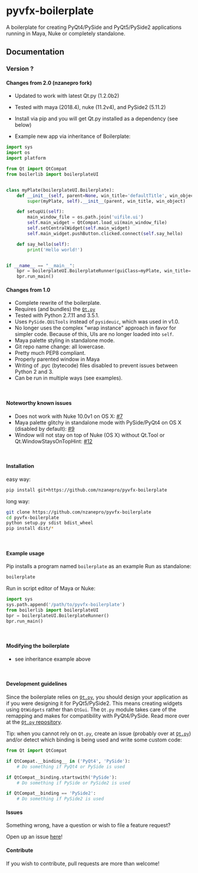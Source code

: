 pyvfx-boilerplate
==================

A boilerplate for creating PyQt4/PySide and PyQt5/PySide2 applications running in Maya, Nuke or completely standalone.

## Documentation



### Version ?

#### Changes from 2.0 (nzanepro fork)

- Updated to work with latest Qt.py (1.2.0b2)
- Tested with maya (2018.4), nuke (11.2v4), and PySide2 (5.11.2)
- Install via pip and you will get Qt.py installed as a dependency (see below)

- Example new app via inheritance of Boilerplate:
```python
import sys
import os
import platform

from Qt import QtCompat
from boilerlib import boilerplateUI


class myPlate(boilerplateUI.Boilerplate):
    def __init__(self, parent=None, win_title='defaultTitle', win_object='defaultObject'):
        super(myPlate, self).__init__(parent, win_title, win_object)

    def setupUi(self):
        main_window_file = os.path.join('uifile.ui')
        self.main_widget = QtCompat.load_ui(main_window_file)
        self.setCentralWidget(self.main_widget)
        self.main_widget.pushButton.clicked.connect(self.say_hello)

    def say_hello(self):
        print('Hello world!')


if __name__ == "__main__":
    bpr = boilerplateUI.BoilerplateRunner(guiClass=myPlate, win_title='Myplate', win_object='myPlate')
    bpr.run_main()
```

#### Changes from 1.0

- Complete rewrite of the boilerplate.
- Requires (and bundles) the [`Qt.py`](https://github.com/mottosso/Qt.py)
- Tested with Python 2.7.11 and 3.5.1.
- Uses `PySide.QUiTools` instead of `pysideuic`, which was used in v1.0.
- No longer uses the complex "wrap instance" approach in favor for simpler code. Because of this, UIs are no longer loaded into `self`.
- Maya palette styling in standalone mode.
- Git repo name change: all lowercase.
- Pretty much PEP8 compliant.
- Properly parented window in Maya
- Writing of .pyc (bytecode) files disabled to prevent issues between Python 2 and 3.
- Can be run in multiple ways (see examples).

<br>

#### Noteworthy known issues

- Does not work with Nuke 10.0v1 on OS X: [#7](https://github.com/fredrikaverpil/pyvfx-boilerplate/issues/7)
- Maya palette glitchy in standalone mode with PySide/PyQt4 on OS X (disabled by default): [#9](https://github.com/fredrikaverpil/pyvfx-boilerplate/issues/9)
- Window will not stay on top of Nuke (OS X) without Qt.Tool or Qt.WindowStaysOnTopHint: [#12](https://github.com/fredrikaverpil/pyvfx-boilerplate/issues/12)

<br>

#### Installation

easy way:
```bash
pip install git+https://github.com/nzanepro/pyvfx-boilerplate
```
long way:
```bash
git clone https://github.com/nzanepro/pyvfx-boilerplate
cd pyvfx-boilerplate
python setup.py sdist bdist_wheel
pip install dist/*
```

<br>

#### Example usage

Pip installs a program named `boilerplate` as an example Run as standalone:

```bash
boilerplate
```

Run in script editor of Maya or Nuke:

```python
import sys
sys.path.append('/path/to/pyvfx-boilerplate')
from boilerlib import boilerplateUI
bpr = boilerplateUI.BoilerplateRunner()
bpr.run_main()
```

<br>

#### Modifying the boilerplate

- see inheritance example above

<br>

#### Development guidelines

Since the boilerplate relies on [`Qt.py`](https://github.com/mottosso/Qt.py), you should design your application as if you were designing it for PyQt5/PySide2. This means creating widgets using `QtWidgets` rather than `QtGui`. The `Qt.py` module takes care of the remapping and makes for compatibility with PyQt4/PySide. Read more over at the [`Qt.py` repository](https://github.com/mottosso/Qt.py).

Tip: when you cannot rely on `Qt.py`, create an issue (probably over at [`Qt.py`](https://github.com/mottosso/Qt.py)) and/or detect which binding is being used and write some custom code:

```python
from Qt import QtCompat

if QtCompat.__binding__ in ('PyQt4', 'PySide'):
    # Do something if PyQt4 or PySide is used

if QtCompat__binding.startswith('PySide'):
    # Do something if PySide or PySide2 is used

if QtCompat__binding == 'PySide2':
    # Do something if PySide2 is used

```

#### Issues

Something wrong, have a question or wish to file a feature request?

Open up an issue [here](https://github.com/fredrikaverpil/pyvfx-boilerplate/issues)!

#### Contribute

If you wish to contribute, pull requests are more than welcome!
